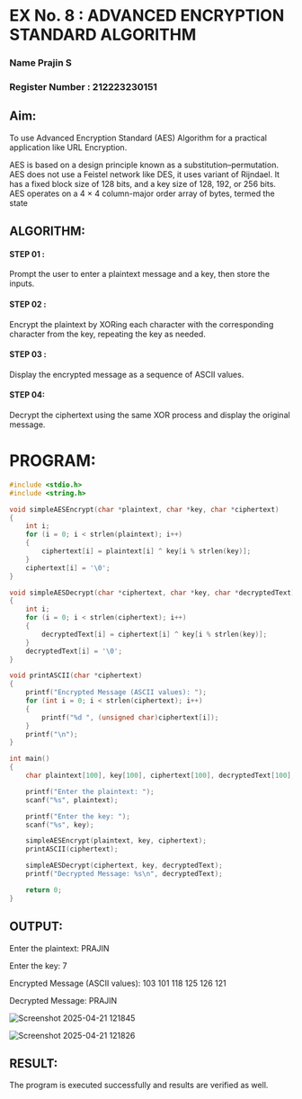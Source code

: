 # EX No. 8 : ADVANCED ENCRYPTION STANDARD ALGORITHM

### Name  Prajin S
### Register Number : 212223230151

## Aim:
To use Advanced Encryption Standard (AES) Algorithm for a practical application like URL Encryption.

AES is based on a design principle known as a substitution–permutation.
AES does not use a Feistel network like DES, it uses variant of Rijndael.
It has a fixed block size of 128 bits, and a key size of 128, 192, or 256 bits.
AES operates on a 4 × 4 column-major order array of bytes, termed the state
## ALGORITHM:
#### STEP 01 : 
Prompt the user to enter a plaintext message and a key, then store the inputs.

#### STEP 02 : 
Encrypt the plaintext by XORing each character with the corresponding character from the key, repeating the key as needed.

#### STEP 03 : 
Display the encrypted message as a sequence of ASCII values.

#### STEP 04:
Decrypt the ciphertext using the same XOR process and display the original message.


# PROGRAM:
```C
#include <stdio.h>
#include <string.h>

void simpleAESEncrypt(char *plaintext, char *key, char *ciphertext)
{
    int i;
    for (i = 0; i < strlen(plaintext); i++) 
    {
        ciphertext[i] = plaintext[i] ^ key[i % strlen(key)]; 
    }
    ciphertext[i] = '\0'; 
}

void simpleAESDecrypt(char *ciphertext, char *key, char *decryptedText)
{
    int i;
    for (i = 0; i < strlen(ciphertext); i++) 
    {
        decryptedText[i] = ciphertext[i] ^ key[i % strlen(key)]; 
    }
    decryptedText[i] = '\0'; 
}

void printASCII(char *ciphertext) 
{
    printf("Encrypted Message (ASCII values): ");
    for (int i = 0; i < strlen(ciphertext); i++) 
    {
        printf("%d ", (unsigned char)ciphertext[i]); 
    }
    printf("\n");
}

int main() 
{
    char plaintext[100], key[100], ciphertext[100], decryptedText[100];

    printf("Enter the plaintext: ");
    scanf("%s", plaintext);

    printf("Enter the key: ");
    scanf("%s", key);

    simpleAESEncrypt(plaintext, key, ciphertext);
    printASCII(ciphertext);  

    simpleAESDecrypt(ciphertext, key, decryptedText);
    printf("Decrypted Message: %s\n", decryptedText);

    return 0;
}
```

## OUTPUT:

Enter the plaintext: PRAJIN

Enter the key: 7

Encrypted Message (ASCII values): 103 101 118 125 126 121 

Decrypted Message: PRAJIN

![Screenshot 2025-04-21 121845](https://github.com/user-attachments/assets/447e50fd-6b9e-4ab8-920d-3b2be58eca16)

![Screenshot 2025-04-21 121826](https://github.com/user-attachments/assets/9ed53093-46e2-4201-9f44-607b735e36fa)



## RESULT:

The program is executed successfully and results are verified as well.
